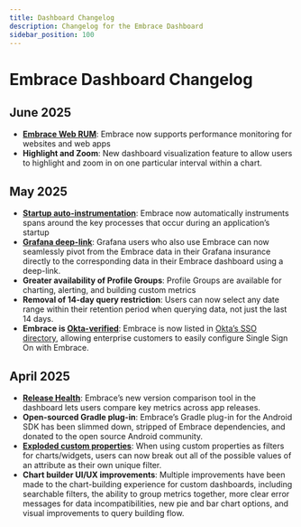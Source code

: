 ```yaml
---
title: Dashboard Changelog
description: Changelog for the Embrace Dashboard
sidebar_position: 100
---
```


# Embrace Dashboard Changelog


## June 2025

- [**Embrace Web RUM**](https://embrace.io/blog/introducing-embrace-web-rum/): Embrace now supports performance monitoring for websites and web apps 
- **Highlight and Zoom**: New dashboard visualization feature to allow users to highlight and zoom in on one particular interval within a chart. 


## May 2025

- [**Startup auto-instrumentation**](https://embrace.io/blog/introducing-automatic-startup-instrumentation/): Embrace now automatically instruments spans around the key processes that occur during an application’s startup 
- [**Grafana deep-link**](https://embrace.io/blog/deep-dive-into-embrace-data-directly-from-grafana-with-seamless-back-links/): Grafana users who also use Embrace can now seamlessly pivot from the Embrace data in their Grafana insurance directly to the corresponding data in their Embrace dashboard using a deep-link. 
- **Greater availability of Profile Groups**: Profile Groups are available for charting, alerting, and building custom metrics 
- **Removal of 14-day query restriction**: Users can now select any date range within their retention period when querying data, not just the last 14 days. 
- **Embrace is [Okta-verified](/docs/product/settings/sso.md#okta)**: Embrace is now listed in [Okta’s SSO directory](https://www.okta.com/integrations/embrace/), allowing enterprise customers to easily configure Single Sign On with Embrace. 

## April 2025

- [**Release Health**](https://embrace.io/blog/introducing-release-health/): Embrace’s new version comparison tool in the dashboard lets users compare key metrics across app releases.  
- **Open-sourced Gradle plug-in**: Embrace’s Gradle plug-in for the Android SDK has been slimmed down, stripped of Embrace dependencies, and donated to the open source Android community. 
- [**Exploded custom properties**](/docs/product/boards/custom-dashboards.md#exploded-properties): When using custom properties as filters for charts/widgets, users can now break out all of the possible values of an attribute as their own unique filter. 
- **Chart builder UI/UX improvements**: Multiple improvements have been made to the chart-building experience for custom dashboards, including searchable filters, the ability to group metrics together, more clear error messages for data incompatibilities, new pie and bar chart options, and visual improvements to query building flow. 
